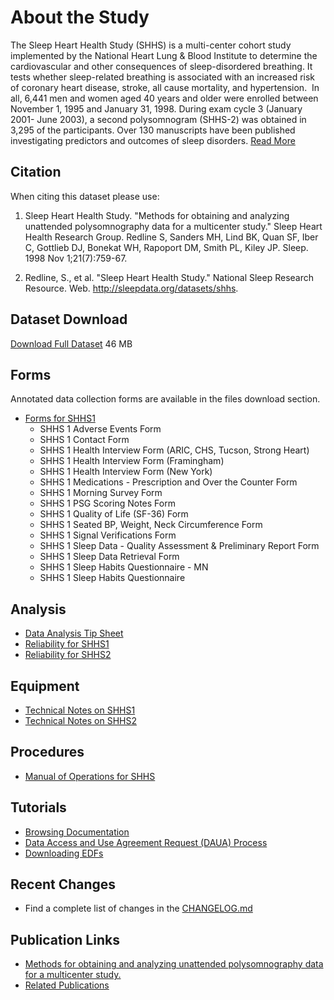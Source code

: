# About the Study

The Sleep Heart Health Study (SHHS) is a multi-center cohort study implemented by the National Heart Lung & Blood Institute to determine the cardiovascular and other consequences of sleep-disordered breathing. It tests whether sleep-related breathing is associated with an increased risk of coronary heart disease, stroke, all cause mortality, and hypertension.  In all, 6,441 men and women aged 40 years and older were enrolled between November 1, 1995 and January 31, 1998. During exam cycle 3 (January 2001- June 2003), a second polysomnogram (SHHS-2) was obtained in 3,295 of the participants. Over 130 manuscripts have been published investigating predictors and outcomes of sleep disorders. [Read More](:pages_path:/full-description.md)

## Citation

When citing this dataset please use:

1. Sleep Heart Health Study. "Methods for obtaining and analyzing unattended polysomnography data for a multicenter study." Sleep Heart Health Research Group. Redline S, Sanders MH, Lind BK, Quan SF, Iber C, Gottlieb DJ, Bonekat WH, Rapoport DM, Smith PL, Kiley JP. Sleep. 1998 Nov 1;21(7):759-67.

2. Redline, S., et al. "Sleep Heart Health Study." National Sleep Research Resource. Web. http://sleepdata.org/datasets/shhs.

## Dataset Download

<a href=":files_path:/datasets?f=shhsall-0.2.0.csv" class="btn btn-success btn-lg">Download Full Dataset</a> 46 MB

## Forms

Annotated data collection forms are available in the files download section.

- [Forms for SHHS1](:files_path:/forms/shhs1)
  - SHHS 1 Adverse Events Form
  - SHHS 1 Contact Form
  - SHHS 1 Health Interview Form (ARIC, CHS, Tucson, Strong Heart)
  - SHHS 1 Health Interview Form (Framingham)
  - SHHS 1 Health Interview Form (New York)
  - SHHS 1 Medications - Prescription and Over the Counter Form
  - SHHS 1 Morning Survey Form
  - SHHS 1 PSG Scoring Notes Form
  - SHHS 1 Quality of Life (SF-36) Form
  - SHHS 1 Seated BP, Weight, Neck Circumference Form
  - SHHS 1 Signal Verifications Form
  - SHHS 1 Sleep Data - Quality Assessment & Preliminary Report Form
  - SHHS 1 Sleep Data Retrieval Form
  - SHHS 1 Sleep Habits Questionnaire - MN
  - SHHS 1 Sleep Habits Questionnaire


## Analysis

- [Data Analysis Tip Sheet](:pages_path:/3-data-analysis-tip-sheet.md)
- [Reliability for SHHS1](:pages_path:/3-reliability-shhs1.md)
- [Reliability for SHHS2](:pages_path:/3-reliability-shhs2.md)

## Equipment

- [Technical Notes on SHHS1](:pages_path:/4-equipment-shhs1.md)
- [Technical Notes on SHHS2](:pages_path:/4-equipment-shhs2.md)

## Procedures

- [Manual of Operations for SHHS](:pages_path:/mop/6-00-mop-toc.md)

## Tutorials

- [Browsing Documentation](:pages_path:/tutorials/browsing-documentation.md)
- [Data Access and Use Agreement Request (DAUA) Process](:pages_path:/tutorials/daua-process.md)
- [Downloading EDFs](:pages_path:/tutorials/downloading-edfs.md)

## Recent Changes

- Find a complete list of changes in the [CHANGELOG.md](:pages_path:/CHANGELOG.md)

## Publication Links

- [Methods for obtaining and analyzing unattended polysomnography data for a multicenter study.](http://www.ncbi.nlm.nih.gov/pubmed/11300121)
- [Related Publications](:pages_path:/PUBLICATIONS.md)
